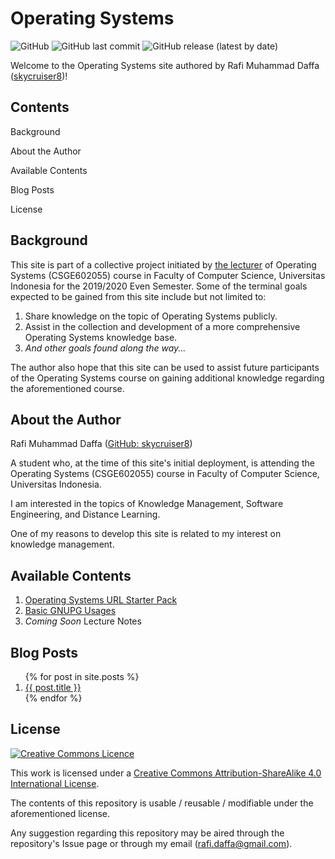 # Operating Systems

![GitHub](https://img.shields.io/github/license/skycruiser8/os201) ![GitHub last commit](https://img.shields.io/github/last-commit/skycruiser8/os201) ![GitHub release (latest by date)](https://img.shields.io/github/v/release/skycruiser8/os201)

Welcome to the Operating Systems site authored by Rafi Muhammad Daffa ([skycruiser8](https://github.com/skycruiser8/))!



## Contents

Background

About the Author

Available Contents

Blog Posts

License



## Background

This site is part of a collective project initiated by [the lecturer](https://github.com/rms46/) of Operating Systems (CSGE602055) course in Faculty of Computer Science, Universitas Indonesia for the 2019/2020 Even Semester. Some of the terminal goals expected to be gained from this site include but not limited to:

1. Share knowledge on the topic of Operating Systems publicly.
2. Assist in the collection and development of a more comprehensive Operating Systems knowledge base.
3. *And other goals found along the way...*

The author also hope that this site can be used to assist future participants of the Operating Systems course on gaining additional knowledge regarding the aforementioned course.



## About the Author

Rafi Muhammad Daffa ([GitHub: skycruiser8](https://github.com/skycruiser8/))

A student who, at the time of this site's initial deployment, is attending the Operating Systems (CSGE602055) course in Faculty of Computer Science, Universitas Indonesia.

I am interested in the topics of Knowledge Management, Software Engineering, and Distance Learning.

One of my reasons to develop this site is related to my interest on knowledge management.



## Available Contents

1. [Operating Systems URL Starter Pack](URLs/)
2. [Basic GNUPG Usages](https://drive.google.com/open?id=180Ze2bJIG_sSJ_VAsyw2QZOoadg-VLsM)
3. *Coming Soon* Lecture Notes



## Blog Posts

<ol>  {% for post in site.posts %}    <li>      <a href="{{ post.url }}">{{ post.title }}</a>    </li>  {% endfor %} </ol>



## License

[![Creative Commons Licence](https://camo.githubusercontent.com/e170e276291254896665fa8f612b99fe5b7dd005/68747470733a2f2f692e6372656174697665636f6d6d6f6e732e6f72672f6c2f62792d73612f342e302f38387833312e706e67)](http://creativecommons.org/licenses/by-sa/4.0/)

This work is licensed under a [Creative Commons Attribution-ShareAlike 4.0 International License](http://creativecommons.org/licenses/by-sa/4.0/).

The contents of this repository is usable / reusable / modifiable under the aforementioned license.

Any suggestion regarding this repository may be aired through the repository's Issue page or through my email ([rafi.daffa@gmail.com](mailto:rafi.daffa@gmail.com)).